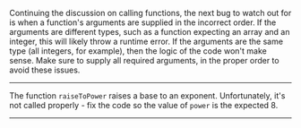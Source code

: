 <div class="challenge-instructions debugging"><div><section id="description">
<p>Continuing the discussion on calling functions, the next bug to watch out for is when a function's arguments are supplied in the incorrect order. If the arguments are different types, such as a function expecting an array and an integer, this will likely throw a runtime error. If the arguments are the same type (all integers, for example), then the logic of the code won't make sense. Make sure to supply all required arguments, in the proper order to avoid these issues.</p>
</section></div><hr/><div><section id="instructions">
<p>The function <code>raiseToPower</code> raises a base to an exponent. Unfortunately, it's not called properly - fix the code so the value of <code>power</code> is the expected 8.</p>
</section></div><hr/></div>